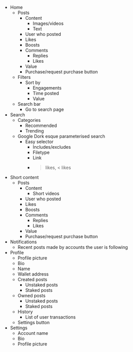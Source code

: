 - Home
	- Posts
		- Content
			- Images/videos
			- Text
		- User who posted
		- Likes
		- Boosts
		- Comments
			- Replies
			- Likes
		- Value
		- Purchase/request purchase button
	- Filters
		- Sort by
			- Engagements
			- Time posted
			- Value
	- Search bar
		- Go to search page
- Search
	- Categories
		- Recommended
		- Trending
	- Google Dork esque parameterised search
		- Easy selector
			- Includes/excludes
			- Filetype
			- Link
			- > likes, < likes
- Short content
	- Posts
		- Content
			- Short videos
		- User who posted
		- Likes
		- Boosts
		- Comments
			- Replies
			- Likes
		- Value
		- Purchase/request purchase button
- Notifications
	- Recent posts made by accounts the user is following
- Profile
	- Profile picture
	- Bio
	- Name
	- Wallet address
	- Created posts
		- Unstaked posts
		- Staked posts
	- Owned posts
		- Unstaked posts
		- Staked posts
	- History
		- List of user transactions
	- Settings button
- Settings
	- Account name
	- Bio
	- Profile picture
